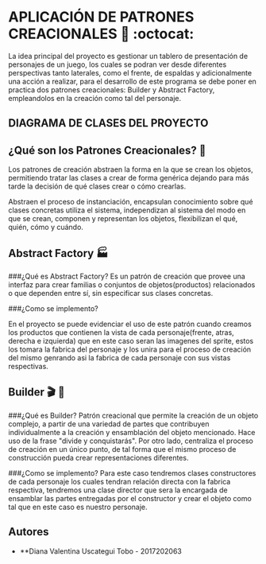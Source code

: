 # APLICACIÓN DE PATRONES CREACIONALES :hammer: :octocat:


La idea principal del proyecto es gestionar un tablero de presentación de personajes de un juego, los cuales se podran ver desde diferentes perspectivas tanto laterales, como el frente, de espaldas y adicionalmente una acción a realizar, para el desarrollo de este programa se debe poner en practica dos patrones creacionales: Builder y Abstract Factory, empleandolos en la creación como tal del personaje.

## DIAGRAMA DE CLASES DEL PROYECTO 


## ¿Qué son los Patrones Creacionales? :triangular_ruler:

Los patrones de creación abstraen la forma en la que se crean los objetos, permitiendo tratar las clases a crear de forma genérica dejando para más tarde la decisión de qué clases crear o cómo crearlas.

Abstraen el proceso de instanciación, encapsulan conocimiento sobre qué clases concretas utiliza el sistema, independizan al sistema del modo en que se crean, componen y representan los objetos, flexibilizan el qué, quién, cómo y cuándo.

## Abstract Factory :factory:

###¿Qué es Abstract Factory?
Es un patrón de creación que provee una interfaz para crear familias o conjuntos de objetos(productos) relacionados o que dependen entre sí, sin especificar sus clases concretas.

###¿Como se implemento?

En el proyecto se puede evidenciar el uso de este patrón cuando creamos los productos que contienen la vista de cada personaje(frente, atras, derecha e izquierda) que en este caso seran las imagenes del sprite,  estos los tomara la fabrica del personaje y los unira para el proceso de creación del mismo genrando asi la fabrica de cada personaje con sus vistas respectivas.

## Builder  :clapper: :construction_worker:

###¿Qué es Builder? 
Patrón creacional que permite la creación de un objeto complejo, a partir de una variedad de partes que contribuyen individualmente a la creación y ensamblación del objeto mencionado. Hace uso de la frase "divide y conquistarás". Por otro lado, centraliza el proceso de creación en un único punto, de tal forma que el mismo proceso de construcción pueda crear representaciones diferentes.

###¿Como se implemento?
Para este caso tendremos clases constructores de cada personaje los cuales tendran relación directa con la fabrica respectiva, tendremos una clase director que sera la encargada de ensamblar las partes entregadas por el constructor y crear el objeto como tal que en este caso es nuestro personaje.

## Autores

* **Diana Valentina Uscategui Tobo - 2017202063